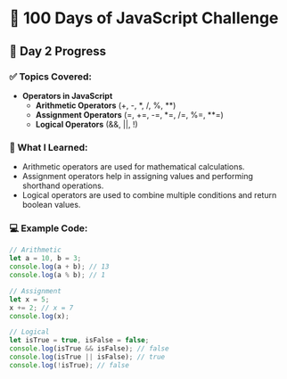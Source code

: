 # 🚀 100 Days of JavaScript Challenge  

## 📅 Day 2 Progress  

### ✅ Topics Covered:
- **Operators in JavaScript**
  - **Arithmetic Operators** (+, -, *, /, %, **)
  - **Assignment Operators** (=, +=, -=, *=, /=, %=, **=)
  - **Logical Operators** (&&, ||, !)

### 📝 What I Learned:
- Arithmetic operators are used for mathematical calculations.  
- Assignment operators help in assigning values and performing shorthand operations.  
- Logical operators are used to combine multiple conditions and return boolean values.  

### 💻 Example Code:
```javascript
// Arithmetic
let a = 10, b = 3;
console.log(a + b); // 13
console.log(a % b); // 1

// Assignment
let x = 5;
x += 2; // x = 7
console.log(x);

// Logical
let isTrue = true, isFalse = false;
console.log(isTrue && isFalse); // false
console.log(isTrue || isFalse); // true
console.log(!isTrue); // false